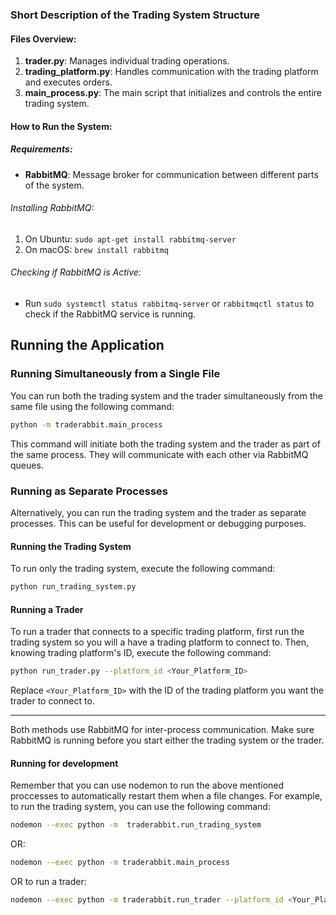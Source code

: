 
### Short Description of the Trading System Structure

#### Files Overview:
1. **trader.py**: Manages individual trading operations.
2. **trading_platform.py**: Handles communication with the trading platform and executes orders.
3. **main_process.py**: The main script that initializes and controls the entire trading system.

#### How to Run the System:

##### Requirements:
- **RabbitMQ**: Message broker for communication between different parts of the system.

###### Installing RabbitMQ:
1. On Ubuntu: `sudo apt-get install rabbitmq-server`
2. On macOS: `brew install rabbitmq`

###### Checking if RabbitMQ is Active:
- Run `sudo systemctl status rabbitmq-server` or `rabbitmqctl status` to check if the RabbitMQ service is running.


## Running the Application

### Running Simultaneously from a Single File

You can run both the trading system and the trader simultaneously from the same file using the following command:

```bash
python -m traderabbit.main_process
```

This command will initiate both the trading system and the trader as part of the same process. They will communicate with each other via RabbitMQ queues.

### Running as Separate Processes

Alternatively, you can run the trading system and the trader as separate processes. This can be useful for development or debugging purposes.

#### Running the Trading System

To run only the trading system, execute the following command:

```bash
python run_trading_system.py
```

#### Running a Trader

To run a trader that connects to a specific trading platform, first run the trading system so you will 
a have a trading platform to connect to. Then, knowing trading platform's ID,
execute the following command:

```bash
python run_trader.py --platform_id <Your_Platform_ID>
```

Replace `<Your_Platform_ID>` with the ID of the trading platform you want the trader to connect to.

---

Both methods use RabbitMQ for inter-process communication. Make sure RabbitMQ is running before you start either the trading system or the trader.


#### Running for development

Remember that you can use nodemon to run the above mentioned proccesses to automatically restart them when a file changes. For example, to run the trading system, you can use the following command:

```bash
nodemon --exec python -m  traderabbit.run_trading_system
```
OR:
```bash 
nodemon --exec python -m traderabbit.main_process
```
OR to run a trader:
```bash
nodemon --exec python -m traderabbit.run_trader --platform_id <Your_Platform_ID>
```

